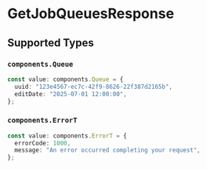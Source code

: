 # GetJobQueuesResponse


## Supported Types

### `components.Queue`

```typescript
const value: components.Queue = {
  uuid: "123e4567-ec7c-42f9-8626-22f387d2165b",
  editDate: "2025-07-01 12:00:00",
};
```

### `components.ErrorT`

```typescript
const value: components.ErrorT = {
  errorCode: 1000,
  message: "An error occurred completing your request",
};
```

